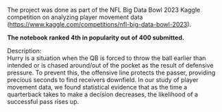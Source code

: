 The project was done as part of the NFL Big Data Bowl 2023 Kaggle competition on analyzing player movement data (https://www.kaggle.com/competitions/nfl-big-data-bowl-2023).

**The notebook ranked 4th in popularity out of 400 submitted.**

Description:\
Hurry is a situation when the QB is forced to throw the ball earlier than intended or is chased around/out of the pocket as the result of defensive pressure. To prevent this, the offensive line protects the passer, providing precious seconds to find receivers downfield. In our study of player movement data, we found statistical evidence that as the time a quarterback takes to make a decision decreases, the likelihood of a successful pass rises up.
